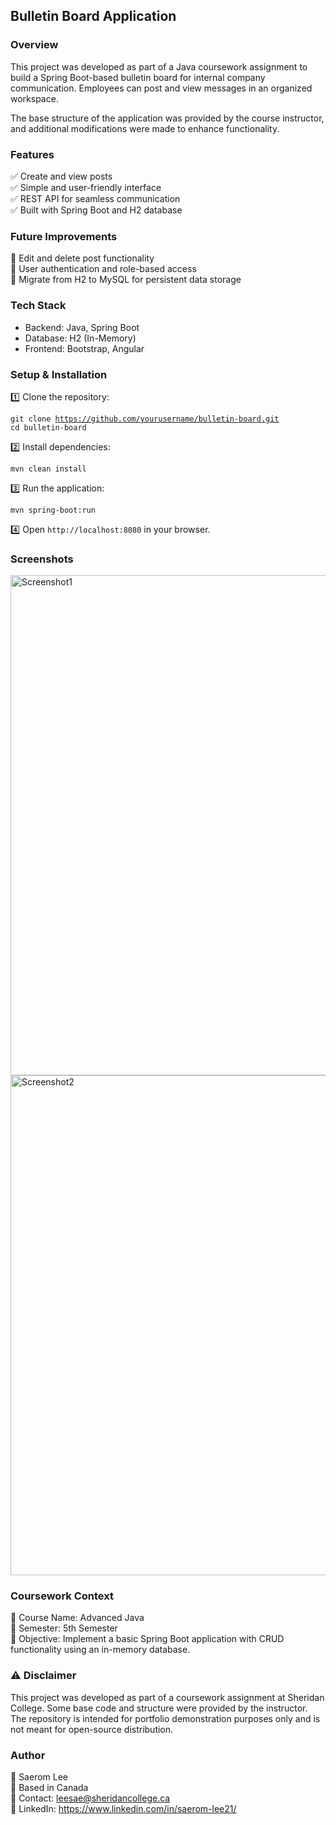 <h2>Bulletin Board Application</h2>

<h3>Overview</h3>

<p>This project was developed as part of a Java coursework assignment to build a Spring Boot-based bulletin board for internal company communication. Employees can post and view messages in an organized workspace.</p>
<p>The base structure of the application was provided by the course instructor, and additional modifications were made to enhance functionality.</p>

<h3>Features</h3>

✅ Create and view posts<br>
✅ Simple and user-friendly interface<br>
✅ REST API for seamless communication<br>
✅ Built with Spring Boot and H2 database

<h3>Future Improvements</h3>

🔹 Edit and delete post functionality<br>
🔹 User authentication and role-based access<br>
🔹 Migrate from H2 to MySQL for persistent data storage

<h3>Tech Stack</h3>

- Backend: Java, Spring Boot<br>
- Database: H2 (In-Memory)<br>
- Frontend: Bootstrap, Angular

<h3>Setup & Installation</h3>

<p>1️⃣ Clone the repository:</p>

<code>git clone https://github.com/yourusername/bulletin-board.git</code><br>
<code>cd bulletin-board</code>

<p>2️⃣ Install dependencies:</p>

<code>mvn clean install</code>

<p>3️⃣ Run the application:</p>

<code>mvn spring-boot:run</code>

<p>4️⃣ Open <code>http://localhost:8080</code> in your browser.</p>

<h3>Screenshots</h3>

<img width="800" alt="Screenshot1" src="https://github.com/user-attachments/assets/53820bc8-e962-4c95-b6f7-db96128904cc" />
<img width="800" alt="Screenshot2" src="https://github.com/user-attachments/assets/a249e2a2-d73d-4edf-85ed-69d28a3e5f2b" />

<h3>Coursework Context</h3>

📌 Course Name: Advanced Java<br>
📅 Semester: 5th Semester<br>
🎯 Objective: Implement a basic Spring Boot application with CRUD functionality using an in-memory database.

<h3>⚠️ Disclaimer</h3>

<p>This project was developed as part of a coursework assignment at Sheridan College. Some base code and structure were provided by the instructor. The repository is intended for portfolio demonstration purposes only and is not meant for open-source distribution.</p>

<h3>Author</h3>

👤 Saerom Lee<br>
📍 Based in Canada<br>
📧 Contact: leesae@sheridancollege.ca<br>
🔗 LinkedIn: https://www.linkedin.com/in/saerom-lee21/
